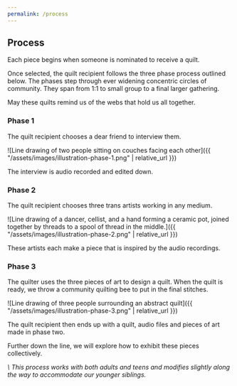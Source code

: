 ```yaml
---
permalink: /process
---
```


## Process

Each piece begins when someone is nominated to receive a quilt.

Once selected, the quilt recipient follows the three phase
process outlined below. The phases step through ever widening
concentric circles of community. They span from 1:1 to small
group to a final larger gathering.

May these quilts remind us of the webs
that hold us all together.

### Phase 1

The quilt recipient chooses a dear friend to interview them.

![Line drawing of two people sitting on couches facing each other]({{ "/assets/images/illustration-phase-1.png" | relative_url }})

The interview is audio recorded and edited down.

### Phase 2

The quilt recipient chooses three trans artists working in any medium.

![Line drawing of a dancer, cellist, and a hand forming a ceramic pot, joined together by threads to a spool of thread in the middle.]({{ "/assets/images/illustration-phase-2.png" | relative_url }})

These artists each make a piece that is inspired by the audio recordings.

### Phase 3

The quilter uses the three pieces of art to design a quilt.
When the quilt is ready, we throw a community quilting bee to
put in the final stitches.

![Line drawing of three people surrounding an abstract quilt]({{ "/assets/images/illustration-phase-3.png" | relative_url }})

The quilt recipient then ends up with a quilt, audio files and
pieces of art made in phase two.


Further down the line, we will explore how to exhibit these pieces
collectively.


<em>\ This process works with both adults and teens and modifies slightly
along the way to accommodate our younger siblings.</em>
